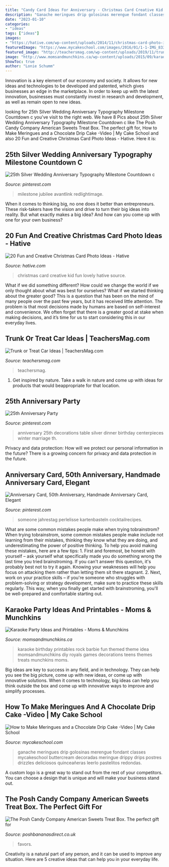 ```yaml
---
title: "Candy Card Ideas For Anniversary - Christmas Card Creative Kid Fun Lovely Hative Source"
description: "Ganache meringues drip golosinas merengue fondant classes mycakeschool buttercream decoradas meringue drippy drips postres drizzles deliciosos quinceañeras leerlo pastelitos redondas"
date: "2023-01-10"
categories:
- "ideas"
tags: ["ideas"]
images:
- "https://hative.com/wp-content/uploads/2014/11/christmas-card-photo-ideas/3-christmas-card-photo-ideas.jpg"
featuredImage: "https://www.mycakeschool.com/images/2016/01/1-1-IMG_83371-780x1096.jpg"
featured_image: "http://teachersmag.com/wp-content/uploads/2019/11/trunk-or-treat-car-ideas5.jpg"
image: "http://www.momsandmunchkins.ca/wp-content/uploads/2015/09/karaoke-party-ideas-9.jpg"
ShowToc: true
author: "Lonie Schumm"
---
```



Innovation is a key element of our economy and society. It allows for new ideas and technologies to be developed and patented, which gives businesses an edge in the marketplace. In order to keep up with the latest innovation, businesses must constantly invest in research and development, as well as remain open to new ideas.

	

		
looking for 25th Silver Wedding Anniversary Typography Milestone Countdown c you've visit to the right web. We have 8 Pics about 25th Silver Wedding Anniversary Typography Milestone Countdown c like The Posh Candy Company American Sweets Treat Box. The perfect gift for, How to Make Meringues and a Chocolate Drip Cake -Video | My Cake School and also 20 Fun and Creative Christmas Card Photo Ideas - Hative. Here it is:
		
    
## 25th Silver Wedding Anniversary Typography Milestone Countdown C

<img loading=lazy src="https://i.pinimg.com/736x/8f/26/c3/8f26c3704f1e9e6bb89cebd1413a789d.jpg" onerror="this.onerror=null;this.src='https://tse4.mm.bing.net/th?id=OIP.fkv8kUpG4vApIfoTnW-AcQAAAA&amp;pid=15.1';" alt="25th Silver Wedding Anniversary Typography Milestone Countdown c">

_Source: pinterest.com_

>milestone jubilee avantlink redlightimage. 

	

When it comes to thinking big, no one does it better than entrepreneurs. These risk-takers have the vision and drive to turn their big ideas into reality. But what exactly makes a big idea? And how can you come up with one for your own business?

    
## 20 Fun And Creative Christmas Card Photo Ideas - Hative

<img loading=lazy src="https://hative.com/wp-content/uploads/2014/11/christmas-card-photo-ideas/3-christmas-card-photo-ideas.jpg" onerror="this.onerror=null;this.src='https://tse2.mm.bing.net/th?id=OIP.G0ebp9ssW7UpICKmakmS1QHaLG&amp;pid=15.1';" alt="20 Fun and Creative Christmas Card Photo Ideas - Hative">

_Source: hative.com_

>christmas card creative kid fun lovely hative source. 

	

What if we did something different?
How could we change the world if we only thought about what was best for ourselves? What if we started thinking about the greater good? This is a question that has been on the mind of many people over the past few years, but it has received little attention. The problem is that most decisions made by humans are based on self-interest and convenience. We often forget that there is a greater good at stake when making decisions, and it’s time for us to start considering this in our everyday lives.

    
## Trunk Or Treat Car Ideas | TeachersMag.com

<img loading=lazy src="http://teachersmag.com/wp-content/uploads/2019/11/trunk-or-treat-car-ideas5.jpg" onerror="this.onerror=null;this.src='https://tse3.mm.bing.net/th?id=OIP.fn4IcOj3oDRrxQ9PtVXV0AHaJ4&amp;pid=15.1';" alt="Trunk or Treat Car Ideas | TeachersMag.com">

_Source: teachersmag.com_

>teachersmag. 

	

1. Get inspired by nature. Take a walk in nature and come up with ideas for products that would beappropriate for that location.

    
## 25th Anniversary Party

<img loading=lazy src="https://i.pinimg.com/736x/5d/5f/60/5d5f6063fcc3fef34198ddc97c63f834--th-anniversary-parties-silver-anniversary.jpg" onerror="this.onerror=null;this.src='https://tse1.mm.bing.net/th?id=OIP.ax0bawhFALa-68yyo_cvwQHaLH&amp;pid=15.1';" alt="25th Anniversary Party">

_Source: pinterest.com_

>anniversary 25th decorations table silver dinner birthday centerpieces winter marriage th. 

	

Privacy and data protection: How will we protect our personal information in the future?
There is a growing concern for privacy and data protection in the future.

    
## Anniversary Card, 50th Anniversary, Handmade Anniversary Card, Elegant

<img loading=lazy src="https://i.pinimg.com/736x/b4/e7/c8/b4e7c8d110045fbaf816813a9685073c.jpg" onerror="this.onerror=null;this.src='https://tse1.mm.bing.net/th?id=OIP.RS4WZobS5pA2S6v54k9Z2QHaJ4&amp;pid=15.1';" alt="Anniversary Card, 50th Anniversary, Handmade Anniversary Card, Elegant">

_Source: pinterest.com_

>someone jahrestag perlelisse kartenbasteln cocktailrecipes. 

	

What are some common mistakes people make when trying tobrainstrom?
When trying tobrainstrom, some common mistakes people make include not learning from their mistakes, thinking they know what they are doing, and underestimating the power of positive thinking. To help you avoid making these mistakes, here are a few tips: 1. First and foremost, be honest with yourself – ask yourself what specifically made you do something wrong the last time you tried brainstroming. If you can't answer this question, it's probably best not to try it again. Knowing your weaknesses will help you focus on attacking them rather than letting them sit there stagnant. 2. Next, work on your practice skills – if you're someone who struggles with problem-solving or strategy development, make sure to practice these skills regularly. This way, when you finally get started with brainstroming, you'll be well-prepared and comfortable starting out. 
    
## Karaoke Party Ideas And Printables - Moms &amp; Munchkins

<img loading=lazy src="http://www.momsandmunchkins.ca/wp-content/uploads/2015/09/karaoke-party-ideas-9.jpg" onerror="this.onerror=null;this.src='https://tse2.mm.bing.net/th?id=OIP.v8TyBHAZFFv2BuQK2hj97gHaMB&amp;pid=15.1';" alt="Karaoke Party Ideas and Printables - Moms &amp; Munchkins">

_Source: momsandmunchkins.ca_

>karaoke birthday printables rock barbie fun themed theme idea momsandmunchkins diy royals games decorations teens themes treats munchkins moms. 

	

Big ideas are key to success in any field, and in technology. They can help you see the big picture, come up with new ideas, or come up with innovative solutions. When it comes to technology, big ideas can help you think outside the box and come up with innovative ways to improve and simplify processes.

    
## How To Make Meringues And A Chocolate Drip Cake -Video | My Cake School

<img loading=lazy src="https://www.mycakeschool.com/images/2016/01/1-1-IMG_83371-780x1096.jpg" onerror="this.onerror=null;this.src='https://tse4.mm.bing.net/th?id=OIP.6IFZ5YiqwCs3pJ7OV7hRqQHaKa&amp;pid=15.1';" alt="How to Make Meringues and a Chocolate Drip Cake -Video | My Cake School">

_Source: mycakeschool.com_

>ganache meringues drip golosinas merengue fondant classes mycakeschool buttercream decoradas meringue drippy drips postres drizzles deliciosos quinceañeras leerlo pastelitos redondas. 

	

A custom logo is a great way to stand out from the rest of your competitors. You can choose a design that is unique and will make your business stand out.

    
## The Posh Candy Company American Sweets Treat Box. The Perfect Gift For

<img loading=lazy src="https://17.cdn.ekm.net/ekmps/shops/lehan/images/the-posh-candy-company-american-sweets-treat-box-9969-p.jpg?w=750&amp;h=1000&amp;v=1BF320FB-069F-421A-9EFD-DBA9BEDD45B8" onerror="this.onerror=null;this.src='https://tse4.mm.bing.net/th?id=OIP.KVwIXRsulRmYSwS7LRxy3wHaJ4&amp;pid=15.1';" alt="The Posh Candy Company American Sweets Treat Box. The perfect gift for">

_Source: poshbananasdirect.co.uk_

>favors. 

	

Creativity is a natural part of any person, and it can be used to improve any situation. Here are 5 creative ideas that can help you in your everyday life.

